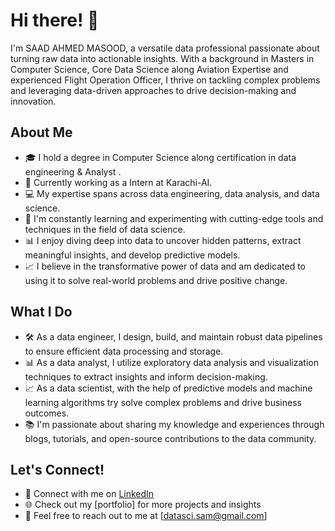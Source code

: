 # Hi there! 👋

I'm SAAD AHMED MASOOD, a versatile data professional passionate about turning raw data into actionable insights. With a background in Masters in Computer Science, Core Data Science along Aviation Expertise and experienced Flight Operation Officer, I thrive on tackling complex problems and leveraging data-driven approaches to drive decision-making and innovation.

## About Me

- 🎓 I hold a degree in Computer Science along certification in data engineering & Analyst .
- 💼 Currently working as a Intern at Karachi-AI.
- 💻 My expertise spans across data engineering, data analysis, and data science.
- 🌱 I'm constantly learning and experimenting with cutting-edge tools and techniques in the field of data science.
- 📊 I enjoy diving deep into data to uncover hidden patterns, extract meaningful insights, and develop predictive models.
- 📈 I believe in the transformative power of data and am dedicated to using it to solve real-world problems and drive positive change.

## What I Do

- 🛠️ As a data engineer, I design, build, and maintain robust data pipelines to ensure efficient data processing and storage.
- 📊 As a data analyst, I utilize exploratory data analysis and visualization techniques to extract insights and inform decision-making.
- 📈 As a data scientist, with the help of predictive models and machine learning algorithms try solve complex problems and drive business outcomes.
- 📚 I'm passionate about sharing my knowledge and experiences through blogs, tutorials, and open-source contributions to the data community.

## Let's Connect!

- 🔗 Connect with me on [LinkedIn](https://www.linkedin.com/in/saad-ahmed-masood/)
- 🌐 Check out my [portfolio] for more projects and insights
- 📧 Feel free to reach out to me at [datasci.sam@gmail.com]
